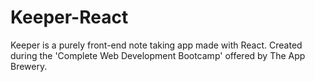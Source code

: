 # Keeper-React
 
Keeper is a purely front-end note taking app made with React. Created during the 'Complete Web Development Bootcamp' offered by The App Brewery.
